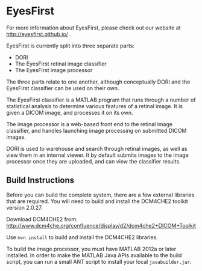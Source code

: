 EyesFirst
=========

For more information about EyesFirst, please check out our website at
http://eyesfirst.github.io/ .

EyesFirst is currently split into three separate parts:

 * DORI
 * The EyesFirst retinal image classifier
 * The EyesFirst image processor

The three parts relate to one another, although conceptually DORI and the
EyesFirst classifier can be used on their own.

The EyesFirst classifier is a MATLAB program that runs through a number of
statistical analysis to determine various features of a retinal image. It is
given a DICOM image, and processes it on its own.

The image processor is a web-based front end to the retinal image classifier,
and handles launching image processing on submitted DICOM images.

DORI is used to warehouse and search through retinal images, as well as view
them in an internal viewer. It by default submits images to the image processor
once they are uploaded, and can view the classifier results.

Build Instructions
------------------

Before you can build the complete system, there are a few external libraries
that are required. You will need to build and install the DCM4CHE2 toolkit
version 2.0.27.

Download DCM4CHE2 from: http://www.dcm4che.org/confluence/display/d2/dcm4che2+DICOM+Toolkit

Use `mvn install` to build and install the DCM4CHE2 libraries.

To build the image processor, you must have MATLAB 2012a or later installed.
In order to make the MATLAB Java APIs available to the build script, you can
run a small ANT script to install your local `javabuilder.jar`.